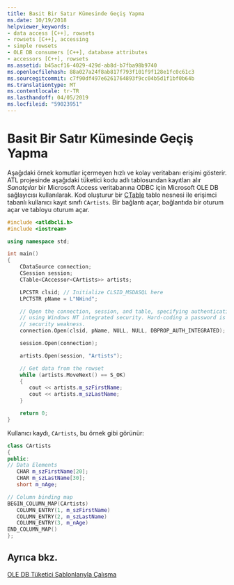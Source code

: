 ```yaml
---
title: Basit Bir Satır Kümesinde Geçiş Yapma
ms.date: 10/19/2018
helpviewer_keywords:
- data access [C++], rowsets
- rowsets [C++], accessing
- simple rowsets
- OLE DB consumers [C++], database attributes
- accessors [C++], rowsets
ms.assetid: b45acf16-4029-429d-ab8d-b7fba98b9740
ms.openlocfilehash: 88a027a24f8ab817f793f101f9f128e1fc0c61c3
ms.sourcegitcommit: c7f90df497e6261764893f9cc04b5d1f1bf0b64b
ms.translationtype: MT
ms.contentlocale: tr-TR
ms.lasthandoff: 04/05/2019
ms.locfileid: "59023951"
---
```

# <a name="traversing-a-simple-rowset"></a>Basit Bir Satır Kümesinde Geçiş Yapma

Aşağıdaki örnek komutlar içermeyen hızlı ve kolay veritabanı erişimi gösterir. ATL projesinde aşağıdaki tüketici kodu adlı tablosundan kayıtları alır *Sanatçılar* bir Microsoft Access veritabanına ODBC için Microsoft OLE DB sağlayıcısı kullanılarak. Kod oluşturur bir [CTable](../../data/oledb/ctable-class.md) tablo nesnesi ile erişimci tabanlı kullanıcı kayıt sınıfı `CArtists`. Bir bağlantı açar, bağlantıda bir oturum açar ve tabloyu oturum açar.

```cpp
#include <atldbcli.h>
#include <iostream>

using namespace std;

int main()
{
    CDataSource connection;
    CSession session;
    CTable<CAccessor<CArtists>> artists;

    LPCSTR clsid; // Initialize CLSID_MSDASQL here
    LPCTSTR pName = L"NWind";

    // Open the connection, session, and table, specifying authentication
    // using Windows NT integrated security. Hard-coding a password is a major
    // security weakness.
    connection.Open(clsid, pName, NULL, NULL, DBPROP_AUTH_INTEGRATED);

    session.Open(connection);

    artists.Open(session, "Artists");

    // Get data from the rowset
    while (artists.MoveNext() == S_OK)
    {
       cout << artists.m_szFirstName;
       cout << artists.m_szLastName;
    }

    return 0;
}
```

Kullanıcı kaydı, `CArtists`, bu örnek gibi görünür:

```cpp
class CArtists
{
public:
// Data Elements
   CHAR m_szFirstName[20];
   CHAR m_szLastName[30];
   short m_nAge;

// Column binding map
BEGIN_COLUMN_MAP(CArtists)
   COLUMN_ENTRY(1, m_szFirstName)
   COLUMN_ENTRY(2, m_szLastName)
   COLUMN_ENTRY(3, m_nAge)
END_COLUMN_MAP()
};
```

## <a name="see-also"></a>Ayrıca bkz.

[OLE DB Tüketici Şablonlarıyla Çalışma](../../data/oledb/working-with-ole-db-consumer-templates.md)